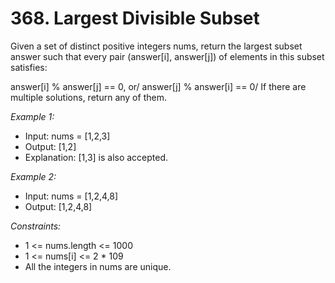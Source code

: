 # 368. Largest Divisible Subset


Given a set of distinct positive integers nums, return the largest subset answer such that every pair (answer[i], answer[j]) of elements in this subset satisfies:

answer[i] % answer[j] == 0, or/
answer[j] % answer[i] == 0/
If there are multiple solutions, return any of them.

 
*Example 1:*

- Input: nums = [1,2,3]
- Output: [1,2]
- Explanation: [1,3] is also accepted.

*Example 2:*

- Input: nums = [1,2,4,8]
- Output: [1,2,4,8]
 
*Constraints:*

- 1 <= nums.length <= 1000
- 1 <= nums[i] <= 2 * 109
- All the integers in nums are unique.
